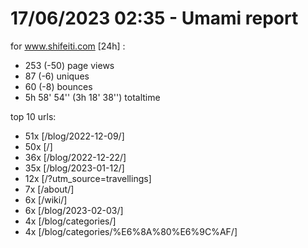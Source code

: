 # 17/06/2023 02:35 - Umami report
for www.shifeiti.com [24h] :

 - 253 (-50) page views
 - 87 (-6) uniques
 - 60 (-8) bounces
 - 5h 58' 54'' (3h 18' 38'') totaltime


top 10 urls:
 - 51x [/blog/2022-12-09/]
 - 50x [/]
 - 36x [/blog/2022-12-22/]
 - 35x [/blog/2023-01-12/]
 - 12x [/?utm_source=travellings]
 - 7x [/about/]
 - 6x [/wiki/]
 - 6x [/blog/2023-02-03/]
 - 4x [/blog/categories/]
 - 4x [/blog/categories/%E6%8A%80%E6%9C%AF/]


